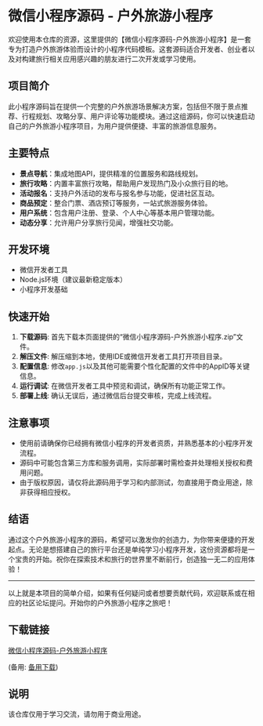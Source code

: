 # 微信小程序源码 - 户外旅游小程序

欢迎使用本仓库的资源，这里提供的【微信小程序源码-户外旅游小程序】是一套专为打造户外旅游体验而设计的小程序代码模板。这套源码适合开发者、创业者以及对构建旅行相关应用感兴趣的朋友进行二次开发或学习使用。

## 项目简介

此小程序源码旨在提供一个完整的户外旅游场景解决方案，包括但不限于景点推荐、行程规划、攻略分享、用户评论等功能模块。通过这组源码，你可以快速启动自己的户外旅游小程序项目，为用户提供便捷、丰富的旅游信息服务。

## 主要特点

- **景点导航**：集成地图API，提供精准的位置服务和路线规划。
- **旅行攻略**：内置丰富旅行攻略，帮助用户发现热门及小众旅行目的地。
- **活动报名**：支持户外活动的发布与报名参与功能，促进社区互动。
- **商品预定**：整合门票、酒店预订等服务，一站式旅游服务体验。
- **用户系统**：包含用户注册、登录、个人中心等基本用户管理功能。
- **动态分享**：允许用户分享旅行见闻，增强社交功能。

## 开发环境

- 微信开发者工具
- Node.js环境（建议最新稳定版本）
- 小程序开发基础

## 快速开始

1. **下载源码**: 首先下载本页面提供的“微信小程序源码-户外旅游小程序.zip”文件。
2. **解压文件**: 解压缩到本地，使用IDE或微信开发者工具打开项目目录。
3. **配置信息**: 修改`app.js`以及其他可能需要个性化配置的文件中的AppID等关键信息。
4. **运行调试**: 在微信开发者工具中预览和调试，确保所有功能正常工作。
5. **部署上线**: 确认无误后，通过微信后台提交审核，完成上线流程。

## 注意事项

- 使用前请确保你已经拥有微信小程序的开发者资质，并熟悉基本的小程序开发流程。
- 源码中可能包含第三方库和服务调用，实际部署时需检查并处理相关授权和费用问题。
- 由于版权原因，请仅将此源码用于学习和内部测试，勿直接用于商业用途，除非获得相应授权。

## 结语

通过这个户外旅游小程序的源码，希望可以激发你的创造力，为你带来便捷的开发起点。无论是想搭建自己的旅行平台还是单纯学习小程序开发，这份资源都将是一个宝贵的开始。祝你在探索技术和旅行的世界里不断前行，创造独一无二的应用体验！

---

以上就是本项目的简单介绍，如果有任何疑问或者想要贡献代码，欢迎联系或在相应的社区论坛提问。开始你的户外旅游小程序之旅吧！

## 下载链接
[微信小程序源码-户外旅游小程序](https://pan.quark.cn/s/2b9cd8d43888) 

(备用: [备用下载](https://pan.baidu.com/s/1cJkODg47YKIbhBkL4P0NHg?pwd=1234))

## 说明

该仓库仅用于学习交流，请勿用于商业用途。

